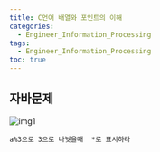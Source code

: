 ```yaml
---
title: C언어 배열와 포인트의 이해
categories:
  - Engineer_Information_Processing
tags:
  - Engineer_Information_Processing
toc: true
---
```


## 자바문제

![img1](./images/../../../../assets/images/c12.JPG)

```
a%3으로 3으로 나눳을때  *로 표시하라
```

